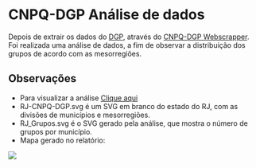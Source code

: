 # CNPQ-DGP Análise de dados

Depois de extrair os dados do [DGP](http://dgp.cnpq.br/dgp/faces/consulta/consulta_parametrizada.jsf), através do [CNPQ-DGP Webscrapper](https://github.com/fabricio-aguiar/DGP-Data-Extraction). Foi realizada uma análise de dados, a fim de observar a distribuição dos grupos de acordo com as mesorregiões.


## Observações

* Para visualizar a análise [Clique aqui](https://fabricio-aguiar.github.io/DGP-Data-Visualization/Visual_DGP.html)
* RJ-CNPQ-DGP.svg é um SVG em branco do estado do RJ, com as divisões de municípios e mesorregiões.
* RJ_Grupos.svg é o SVG gerado pela análise, que mostra o número de grupos por município.
* Mapa gerado no relatório:
 
![](http://i.imgur.com/kxit0aM.gif)

